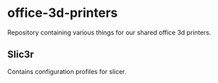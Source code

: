 # office-3d-printers

Repository containing various things for our shared office 3d printers.

## Slic3r
Contains configuration profiles for slicer.
